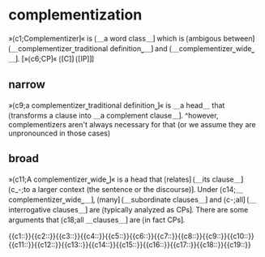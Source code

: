 # complementization

»⟮c1;Complementizer⟯« is ⟮＿a word class＿⟯ which is ⟮ambigous between⟯ ⟮＿complementizer⎵traditional definition⎵＿⟯ and ⟮＿complementizer⎵wide⎵＿⟯.
[»⟮c6;CP⟯« ⟮[C]⟯ ⟮[IP]⟯]

## narrow

»⟮c9;a complementizer⎵traditional definition⎵⟯« is ＿a head＿ that ⟮transforms a clause into ＿a complement clause＿⟯.
^however, complementizers aren't always necessary for that (or we assume they are unpronounced in those cases)

## broad

»⟮c11;A complementizer⎵wide⎵⟯« is a head that ⟮relates⟯ ⟮＿its clause＿⟯ ⟮c_-;to a larger context (the sentence or the discourse)⟯.
Under ⟮c14;＿complementizer⎵wide⎵＿⟯, ⟮many⟯ ⟮＿subordinate clauses＿⟯ and ⟮c-;all⟯ ⟮＿interrogative clauses＿⟯ are ⟮typically analyzed as CPs⟯.
There are some arguments that ⟮c18;all ＿clauses＿⟯ are ⟮in fact CPs⟯.

<span class='cloze-dump'>{{c1::}}{{c2::}}{{c3::}}{{c4::}}{{c5::}}{{c6::}}{{c7::}}{{c8::}}{{c9::}}{{c10::}}{{c11::}}{{c12::}}{{c13::}}{{c14::}}{{c15::}}{{c16::}}{{c17::}}{{c18::}}{{c19::}}</span>
